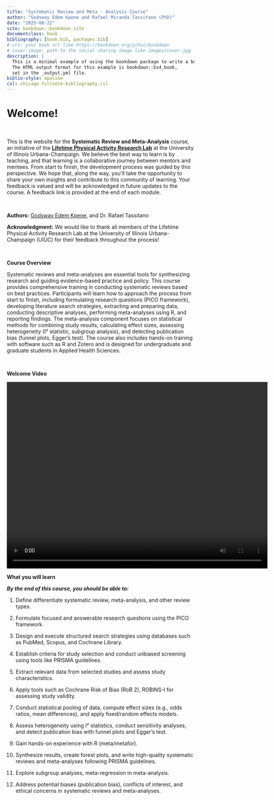 ```yaml
--- 
title: "Systematic Review and Meta - Analysis Course"
author: "Godsway Edem Kpene and Rafael Miranda Tassitano (PhD)"
date: "2025-08-22"
site: bookdown::bookdown_site
documentclass: book
bibliography: [book.bib, packages.bib]
# url: your book url like https://bookdown.org/yihui/bookdown
# cover-image: path to the social sharing image like images/cover.jpg
description: |
  This is a minimal example of using the bookdown package to write a book.
  The HTML output format for this example is bookdown::bs4_book,
  set in the _output.yml file.
biblio-style: apalike
csl: chicago-fullnote-bibliography.csl
---
```




# Welcome!
<br>

This is the website for the **Systematic Review and Meta-Analysis** course, an initiative of the [**Lifetime Physical Activity Research Lab**](https://publish.illinois.edu/tassitanolab/) at the University of Illinois Urbana-Champaign. We believe the best way to learn is by teaching, and that learning is a collaborative journey between mentors and mentees. From start to finish, the development process was guided by this perspective. We hope that, along the way, you’ll take the opportunity to share your own insights and contribute to this community of learning. Your feedback is valued and will be acknowledged in future updates to the course. A feedback link is provided at the end of each module.


<br>

**Authors:** [Godsway Edem Kpene](https://www.linkedin.com/in/godsway-edem-kpene/), and Dr. Rafael Tassitano


**Acknowledgment:** We would like to thank all members of the Lifetime Physical Activity Research Lab at the University of Illinois Urbana-Champaign (UIUC) for their feedback throughout the process!

<br>


**Course Overview**



Systematic reviews and meta-analyses are essential tools for synthesizing research and guiding evidence-based practice and policy. This course provides comprehensive training in conducting systematic reviews based on best practices. Participants will learn how to approach the process from start to finish, including formulating research questions (PICO framework), developing literature search strategies, extracting and preparing data, conducting descriptive analyses, performing meta-analyses using R, and reporting findings. The meta-analysis component focuses on statistical methods for combining study results, calculating effect sizes, assessing heterogeneity (I² statistic, subgroup analysis), and detecting publication bias (funnel plots, Egger’s test). The course also includes hands-on training with software such as R and Zotero and is designed for undergraduate and graduate students in Applied Health Sciences.

<br>


**Welcome Video**

<video width="700" height="500" controls>
  <source src="http://publish.illinois.edu/tassitanolab-training/files/2025/08/Intro_Video.mp4" type="video/mp4">
  Your browser does not support the video tag.
</video>

<br>

**What you will learn**

***By the end of this course, you should be able to:***

1.	Define differentiate systematic review, meta-analysis, and other review types.

2.	Formulate focused and answerable research questions using the PICO framework.

3.	Design and execute structured search strategies using databases such as PubMed, Scopus, and Cochrane Library.

4.	Establish criteria for study selection and conduct unbiased screening using tools like PRISMA guidelines.

5.	Extract relevant data from selected studies and assess study characteristics.

6.	Apply tools such as Cochrane Risk of Bias (RoB 2), ROBINS-I for assessing study validity.

7.	Conduct statistical pooling of data, compute effect sizes (e.g., odds ratios, mean differences), and apply fixed/random effects models.

8.	Assess heterogeneity using I² statistics, conduct sensitivity analyses, and detect publication bias with funnel plots and Egger’s test.

9.	Gain hands-on experience with R (meta/metafor).

10.	Synthesize results, create forest plots, and write high-quality systematic reviews and meta-analyses following PRISMA guidelines.

11.	Explore subgroup analyses, meta-regression in meta-analysis.

12.	Address potential biases (publication bias), conflicts of interest, and ethical concerns in systematic reviews and meta-analyses.


